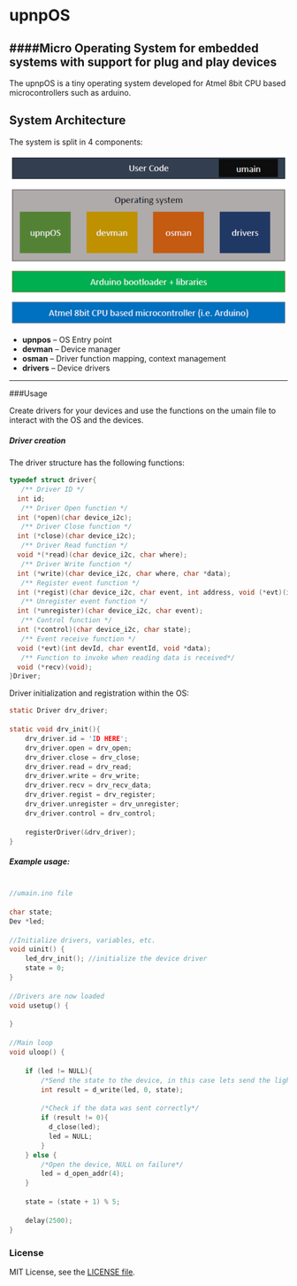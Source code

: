 upnpOS
======


####Micro Operating System for embedded systems with support for plug and play devices
-----------


The upnpOS is a tiny operating system developed for Atmel 8bit CPU based microcontrollers such as arduino.

System Architecture
-----

The system is split in 4 components:

![upnpOS Arch](https://raw.githubusercontent.com/valterc/upnpOS/master/readme/arch.PNG "OS Architecture")

- **upnpos** – OS Entry point
- **devman** – Device manager
- **osman** – Driver function mapping, context management
- **drivers** – Device drivers
 

___

###Usage

Create drivers for your devices and use the functions on the umain file to interact with the OS and the devices. 

 


##### Driver creation

The driver structure has the following functions:

```C
typedef struct driver{
   /** Driver ID */
  int id;    
   /** Driver Open function */
  int (*open)(char device_i2c);
   /** Driver Close function */
  int (*close)(char device_i2c);  
   /** Driver Read function */
  void *(*read)(char device_i2c, char where);  
   /** Driver Write function */
  int (*write)(char device_i2c, char where, char *data);    
   /** Register event function */
  int (*regist)(char device_i2c, char event, int address, void (*evt)(int devId, char eventId, void *data)); 
   /** Unregister event function */
  int (*unregister)(char device_i2c, char event);                                                   
   /** Control function */
  int (*control)(char device_i2c, char state);                                                       
   /** Event receive function */
  void (*evt)(int devId, char eventId, void *data); 
   /** Function to invoke when reading data is received*/
  void (*recv)(void);                                                                                   
}Driver;
   ```
Driver initialization and registration within the OS:

```C
static Driver drv_driver;

static void drv_init(){
	drv_driver.id = 'ID HERE';
	drv_driver.open = drv_open;
	drv_driver.close = drv_close;
	drv_driver.read = drv_read;
	drv_driver.write = drv_write;
    drv_driver.recv = drv_recv_data;
    drv_driver.regist = drv_register;
    drv_driver.unregister = drv_unregister;
    drv_driver.control = drv_control;

	registerDriver(&drv_driver);
}
```

##### Example usage:

```C

//umain.ino file

char state;
Dev *led;

//Initialize drivers, variables, etc.
void uinit() {
    led_drv_init(); //initialize the device driver
    state = 0;
}

//Drivers are now loaded
void usetup() {  

}

//Main loop
void uloop() {

    if (led != NULL){
        /*Send the state to the device, in this case lets send the light intensity to a led*/
        int result = d_write(led, 0, state);
        
        /*Check if the data was sent correctly*/
        if (result != 0){
          d_close(led);
          led = NULL;
        }
    } else {
        /*Open the device, NULL on failure*/
        led = d_open_addr(4);
    }
    
    state = (state + 1) % 5;
  
    delay(2500);
}

```

### License

MIT License, see the [LICENSE file](https://github.com/valterc/upnpOS/blob/master/LICENSE).